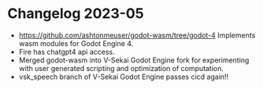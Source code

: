 # Changelog 2023-05

* https://github.com/ashtonmeuser/godot-wasm/tree/godot-4 Implements wasm modules for Godot Engine 4.
* Fire has chatgpt4 api access.
* Merged godot-wasm into V-Sekai Godot Engine fork for experimenting with user generated scripting and optimization of computation.
* vsk_speech branch of V-Sekai Godot Engine passes cicd again!!